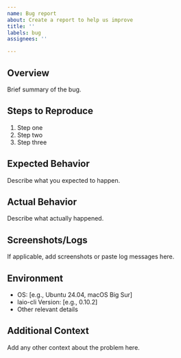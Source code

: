 ```yaml
---
name: Bug report
about: Create a report to help us improve
title: ''
labels: bug
assignees: ''

---
```


## Overview
Brief summary of the bug.

## Steps to Reproduce
1. Step one
2. Step two
3. Step three

## Expected Behavior
Describe what you expected to happen.

## Actual Behavior
Describe what actually happened.

## Screenshots/Logs
If applicable, add screenshots or paste log messages here.

## Environment
- OS: [e.g., Ubuntu 24.04, macOS Big Sur]
- laio-cli Version: [e.g., 0.10.2]
- Other relevant details

## Additional Context
Add any other context about the problem here.
